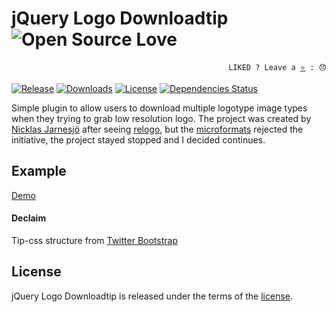 # jQuery Logo Downloadtip ![Open Source Love](https://badges.frapsoft.com/os/v3/open-source.svg?v=103)

<p align="right">
  <code>LIKED ? Leave a <a href="https://github.com/tiagoporto/jquery-logo-downloadtip">⭐</a> : 😞</code>
</p>

[![Release](https://img.shields.io/npm/v/jquery-logo-downloadtip.svg?style=flat-square&label=release)](https://github.com/tiagoporto/jquery-logo-downloadtip/releases)
[![Downloads](https://img.shields.io/npm/dt/jquery-logo-downloadtip.svg?style=flat-square)](https://www.npmjs.com/package/jquery-logo-downloadtip)
[![License](https://img.shields.io/github/license/tiagoporto/jquery-logo-downloadtip.svg)](https://raw.githubusercontent.com/tiagoporto/jquery-logo-downloadtip/master/LICENSE)
[![Dependencies Status](https://img.shields.io/david/tiagoporto/jquery-logo-downloadtip.svg?style=flat-square)](https://david-dm.org/tiagoporto/jquery-logo-downloadtip)

<!-- [![Build Status](https://travis-ci.org/tiagoporto/jquery-logo-downloadtip.svg)](https://travis-ci.org/tiagoporto/jquery-logo-downloadtip) -->
<!-- [![Coverage Status](https://img.shields.io/coveralls/tiagoporto/jquery-logo-downloadtip.svg)](https://coveralls.io/github/tiagoporto/jquery-logo-downloadtip) -->
<!-- [![devDependencies Status](https://img.shields.io/david/dev/tiagoporto/jquery-logo-downloadtip.svg?style=flat-square)](https://david-dm.org/tiagoporto/jquery-logo-downloadtip#info=devDependencies) -->

Simple plugin to allow users to download multiple logotype image types when they trying to grab low resolution logo.
The project was created by [Nicklas Jarnesjö](http://www.jarnesjo.net/) after seeing [relogo](http://relogo.org/), but the [microformats](http://microformats.org/wiki/rel-logo) rejected the initiative, the project stayed stopped and I decided continues.

## Example
[Demo](http://tiagoporto.github.io/jquery-logo-downloadtip/)

#### Declaim
Tip-css structure from [Twitter Bootstrap](http://twitter.github.com/bootstrap/)

## License

jQuery Logo Downloadtip is released under the terms of the [license](LICENSE).
